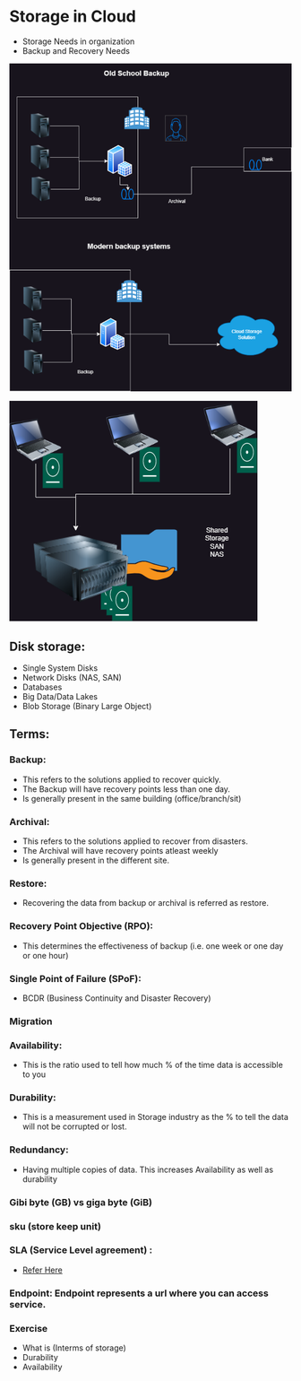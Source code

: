 # Storage in Cloud
 * Storage Needs in organization
 * Backup and Recovery Needs

 ![Storage Examples](../Images_Azure/azstorage1.webp)

 ![Disks](../Images_Azure/azstorage2.webp)

## Disk storage:
  * Single System Disks
  * Network Disks (NAS, SAN)
  * Databases
  * Big Data/Data Lakes
  * Blob Storage (Binary Large Object)

## Terms:

### Backup:
  * This refers to the solutions applied to recover quickly.
  * The Backup will have recovery points less than one day.
  * Is generally present in the same building (office/branch/sit)
### Archival:
  * This refers to the solutions applied to recover from disasters.
  * The Archival will have recovery points atleast weekly
  * Is generally present in the different site.
### Restore: 
  * Recovering the data from backup or archival is referred as restore.
### Recovery Point Objective (RPO): 
  * This determines the effectiveness of backup (i.e. one week or one day or one hour)
### Single Point of Failure (SPoF):
  * BCDR (Business Continuity and Disaster Recovery)
### Migration

### Availability: 
  * This is the ratio used to tell how much % of the time data is accessible to you
### Durability: 
  * This is a measurement used in Storage industry as the % to tell the data will not be corrupted or lost.
### Redundancy: 
  * Having multiple copies of data. This increases Availability as well as durability
### Gibi byte (GB) vs giga byte (GiB)

### sku (store keep unit)

### SLA (Service Level agreement) :
  * [Refer Here](https://www.azure.cn/en-us/support/sla/storage/)

### Endpoint: Endpoint represents a url where you can access service.

### Exercise
   * What is (Interms of storage)
   * Durability
   * Availability